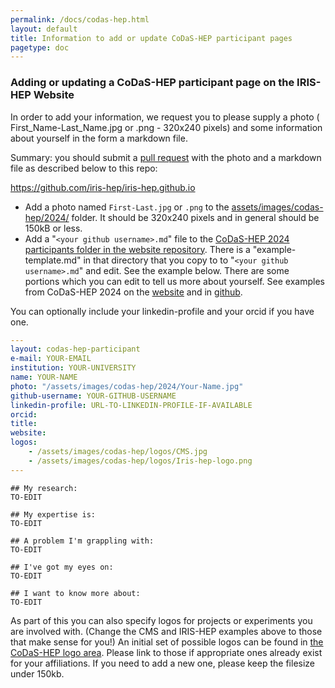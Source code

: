 ```yaml
---
permalink: /docs/codas-hep.html
layout: default
title: Information to add or update CoDaS-HEP participant pages
pagetype: doc
---
```


### Adding or updating a CoDaS-HEP participant page on the IRIS-HEP Website

In order to add your information, we request you to please supply a photo ( First_Name-Last_Name.jpg or .png - 320x240 pixels) and some information about
yourself in the form a markdown file.

Summary: you should submit a [pull request](https://docs.github.com/en/pull-requests/collaborating-with-pull-requests/proposing-changes-to-your-work-with-pull-requests/creating-a-pull-request#) with the photo and a markdown file as described below to this repo:

<https://github.com/iris-hep/iris-hep.github.io>

* Add a photo named `First-Last.jpg` or `.png` to the [assets/images/codas-hep/2024/](https://github.com/iris-hep/iris-hep.github.io/tree/master/assets/images/codas-hep/2025/) folder. It should be 320x240 pixels and in general should be 150kB or less.
* Add a "`<your github username>.md`" file to the [CoDaS-HEP 2024 participants folder in the website repository](https://github.com/iris-hep/iris-hep.github.io/tree/master/_codas-hep-students/2025/). There is a "example-template.md" in that directory that you copy to to "`<your github username>.md`" and edit. See the example below. There are some portions which you can edit to tell us more about yourself. See examples from CoDaS-HEP 2024 on the [website](https://iris-hep.org/codas-hep-2024.html) and in [github](https://github.com/iris-hep/iris-hep.github.io/tree/master/_codas-hep-students/2024/).

You can optionally include your linkedin-profile and your orcid if you have one.

```yml
---
layout: codas-hep-participant
e-mail: YOUR-EMAIL
institution: YOUR-UNIVERSITY
name: YOUR-NAME
photo: "/assets/images/codas-hep/2024/Your-Name.jpg"
github-username: YOUR-GITHUB-USERNAME
linkedin-profile: URL-TO-LINKEDIN-PROFILE-IF-AVAILABLE
orcid:
title:
website:
logos:
    - /assets/images/codas-hep/logos/CMS.jpg
    - /assets/images/codas-hep/logos/Iris-hep-logo.png
---
```

```
## My research:
TO-EDIT

## My expertise is:
TO-EDIT

## A problem I'm grappling with:
TO-EDIT

## I've got my eyes on:
TO-EDIT

## I want to know more about:
TO-EDIT
```

As part of this you can also specify logos for projects or experiments
you are involved with. (Change the CMS and IRIS-HEP examples above to
those that make sense for you!) An initial set of possible logos
can be found in [the CoDaS-HEP logo area](https://github.com/iris-hep/iris-hep.github.io/tree/master/assets/images/codas-hep/logos). Please link to those if appropriate ones already exist for your affiliations. If you need to add a new one, please keep the filesize under 150kb.
